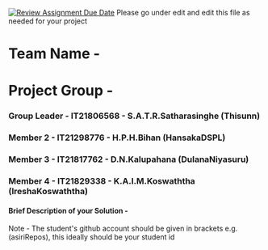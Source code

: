 [![Review Assignment Due Date](https://classroom.github.com/assets/deadline-readme-button-24ddc0f5d75046c5622901739e7c5dd533143b0c8e959d652212380cedb1ea36.svg)](https://classroom.github.com/a/2d9khxo6)
Please go under edit and edit this file as needed for your project

# Team Name - 
# Project Group - 
### Group Leader - IT21806568 - S.A.T.R.Satharasinghe (Thisunn)
### Member 2 - IT21298776 - H.P.H.Bihan (HansakaDSPL)
### Member 3 - IT21817762 - D.N.Kalupahana (DulanaNiyasuru)
### Member 4 - IT21829338 -  K.A.I.M.Koswaththa (IreshaKoswaththa)

#### Brief Description of your Solution - 

Note - The student's github account should be given in brackets e.g. (asiriRepos), this ideally should be your student id 

